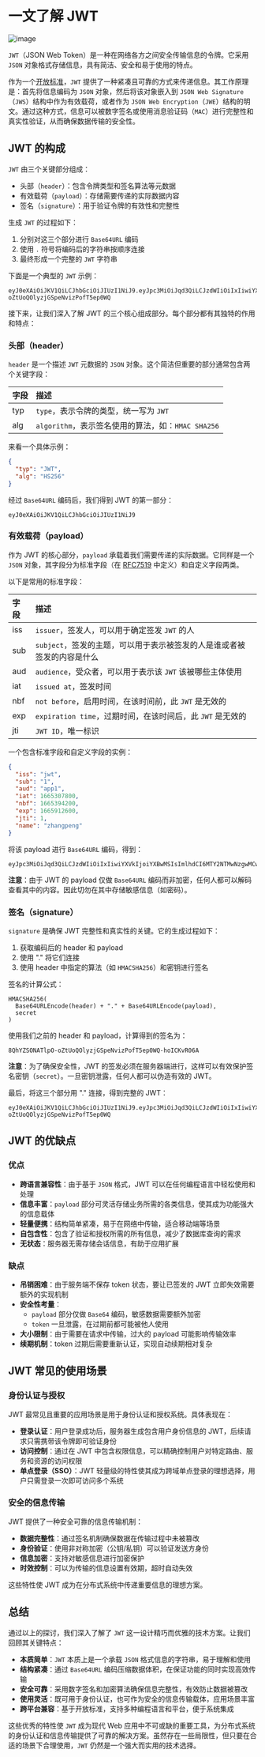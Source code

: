# 一文了解 JWT

![image](https://file.onnttf.site/2022/10/09/1.jpg)

`JWT`（JSON Web Token）是一种在网络各方之间安全传输信息的令牌。它采用 `JSON` 对象格式存储信息，具有简洁、安全和易于使用的特点。

作为一个[开放标准](https://www.rfc-editor.org/rfc/rfc7519)，`JWT` 提供了一种紧凑且可靠的方式来传递信息。其工作原理是：首先将信息编码为 `JSON` 对象，然后将该对象嵌入到 `JSON Web Signature`（`JWS`）结构中作为有效载荷，或者作为 `JSON Web Encryption`（`JWE`）结构的明文。通过这种方式，信息可以被数字签名或使用消息验证码（`MAC`）进行完整性和真实性验证，从而确保数据传输的安全性。

## JWT 的构成

`JWT` 由三个关键部分组成：

- 头部（`header`）：包含令牌类型和签名算法等元数据
- 有效载荷（`payload`）：存储需要传递的实际数据内容
- 签名（`signature`）：用于验证令牌的有效性和完整性

生成 `JWT` 的过程如下：

1. 分别对这三个部分进行 `Base64URL` 编码
2. 使用 `.` 符号将编码后的字符串按顺序连接
3. 最终形成一个完整的 `JWT` 字符串

下面是一个典型的 `JWT` 示例：

```text
eyJ0eXAiOiJKV1QiLCJhbGciOiJIUzI1NiJ9.eyJpc3MiOiJqd3QiLCJzdWIiOiIxIiwiYXVkIjoiYXBwMSIsImlhdCI6MTY2NTMwNzgwMCwibmJmIjoxNjY1Mzk0MjAwLCJleHAiOjE2NjU5MTI2MDAsImp0aSI6MSwibmFtZSI6InpoYW5ncGVuZyJ9.8QhYZSONATlpO-oZtUoQOlyzjGSpeNvizPofT5ep0WQ
```

接下来，让我们深入了解 JWT 的三个核心组成部分。每个部分都有其独特的作用和特点：

### 头部（header）

`header` 是一个描述 `JWT` 元数据的 `JSON` 对象。这个简洁但重要的部分通常包含两个关键字段：

| 字段 | 描述                                               |
| :--- | :------------------------------------------------- |
| typ  | `type`，表示令牌的类型，统一写为 `JWT`             |
| alg  | `algorithm`，表示签名使用的算法，如：`HMAC SHA256` |

来看一个具体示例：

```json
{
  "typ": "JWT",
  "alg": "HS256"
}
```

经过 `Base64URL` 编码后，我们得到 JWT 的第一部分：

```text
eyJ0eXAiOiJKV1QiLCJhbGciOiJIUzI1NiJ9
```

### 有效载荷（payload）

作为 JWT 的核心部分，`payload` 承载着我们需要传递的实际数据。它同样是一个 `JSON` 对象，其字段分为标准字段（在 [RFC7519](https://www.rfc-editor.org/rfc/rfc7519#section-4.1) 中定义）和自定义字段两类。

以下是常用的标准字段：

| 字段 | 描述                                                                    |
| :--- | :---------------------------------------------------------------------- |
| iss  | `issuer`，签发人，可以用于确定签发 `JWT` 的人                           |
| sub  | `subject`，签发的主题，可以用于表示被签发的人是谁或者被签发的内容是什么 |
| aud  | `audience`，受众者，可以用于表示该 `JWT` 该被哪些主体使用               |
| iat  | `issued at`，签发时间                                                   |
| nbf  | `not before`，启用时间，在该时间前，此 `JWT` 是无效的                   |
| exp  | `expiration time`，过期时间，在该时间后，此 `JWT` 是无效的              |
| jti  | `JWT ID`，唯一标识                                                      |

一个包含标准字段和自定义字段的实例：

```json
{
  "iss": "jwt",
  "sub": "1",
  "aud": "app1",
  "iat": 1665307800,
  "nbf": 1665394200,
  "exp": 1665912600,
  "jti": 1,
  "name": "zhangpeng"
}
```

将该 payload 进行 `Base64URL` 编码，得到：

```text
eyJpc3MiOiJqd3QiLCJzdWIiOiIxIiwiYXVkIjoiYXBwMSIsImlhdCI6MTY2NTMwNzgwMCwibmJmIjoxNjY1Mzk0MjAwLCJleHAiOjE2NjU5MTI2MDAsImp0aSI6MSwibmFtZSI6InpoYW5ncGVuZyJ9
```

**注意**：由于 JWT 的 payload 仅做 `Base64URL` 编码而非加密，任何人都可以解码查看其中的内容。因此切勿在其中存储敏感信息（如密码）。

### 签名（signature）

`signature` 是确保 JWT 完整性和真实性的关键。它的生成过程如下：

1. 获取编码后的 header 和 payload
2. 使用 "." 将它们连接
3. 使用 header 中指定的算法（如 `HMACSHA256`）和密钥进行签名

签名的计算公式：

```text
HMACSHA256(
  Base64URLEncode(header) + "." + Base64URLEncode(payload),
  secret
)
```

使用我们之前的 header 和 payload，计算得到的签名为：

```text
8QhYZSONATlpO-oZtUoQOlyzjGSpeNvizPofT5ep0WQ-hoICKvR06A
```

**注意**：为了确保安全性，JWT 的签发必须在服务器端进行，这样可以有效保护签名密钥（`secret`）。一旦密钥泄露，任何人都可以伪造有效的 JWT。

最后，将这三个部分用 "." 连接，得到完整的 JWT：

```text
eyJ0eXAiOiJKV1QiLCJhbGciOiJIUzI1NiJ9.eyJpc3MiOiJqd3QiLCJzdWIiOiIxIiwiYXVkIjoiYXBwMSIsImlhdCI6MTY2NTMwNzgwMCwibmJmIjoxNjY1Mzk0MjAwLCJleHAiOjE2NjU5MTI2MDAsImp0aSI6MSwibmFtZSI6InpoYW5ncGVuZyJ9.8QhYZSONATlpO-oZtUoQOlyzjGSpeNvizPofT5ep0WQ
```

## JWT 的优缺点

### 优点

- **跨语言兼容性**：由于基于 `JSON` 格式，JWT 可以在任何编程语言中轻松使用和处理
- **信息丰富**：`payload` 部分可灵活存储业务所需的各类信息，使其成为功能强大的信息载体
- **轻量便携**：结构简单紧凑，易于在网络中传输，适合移动端等场景
- **自包含性**：包含了验证和授权所需的所有信息，减少了数据库查询的需求
- **无状态**：服务器无需存储会话信息，有助于应用扩展

### 缺点

- **吊销困难**：由于服务端不保存 token 状态，要让已签发的 JWT 立即失效需要额外的实现机制
- **安全性考量**：
  - `payload` 部分仅做 `Base64` 编码，敏感数据需要额外加密
  - `token` 一旦泄露，在过期前都可能被他人使用
- **大小限制**：由于需要在请求中传输，过大的 payload 可能影响传输效率
- **续期机制**：token 过期后需要重新认证，实现自动续期相对复杂

## JWT 常见的使用场景

### 身份认证与授权

JWT 最常见且重要的应用场景是用于身份认证和授权系统。具体表现在：

- **登录认证**：用户登录成功后，服务器生成包含用户身份信息的 JWT，后续请求只需携带该令牌即可验证身份
- **访问控制**：通过在 JWT 中包含权限信息，可以精确控制用户对特定路由、服务和资源的访问权限
- **单点登录（SSO）**：JWT 轻量级的特性使其成为跨域单点登录的理想选择，用户只需登录一次即可访问多个系统

### 安全的信息传输

JWT 提供了一种安全可靠的信息传输机制：

- **数据完整性**：通过签名机制确保数据在传输过程中未被篡改
- **身份验证**：使用非对称加密（公钥/私钥）可以验证发送方身份
- **信息加密**：支持对敏感信息进行加密保护
- **时效控制**：可以为传输的信息设置有效期，超时自动失效

这些特性使 JWT 成为在分布式系统中传递重要信息的理想方案。

## 总结

通过以上的探讨，我们深入了解了 `JWT` 这一设计精巧而优雅的技术方案。让我们回顾其关键特点：

- **本质简单**：`JWT` 本质上是一个承载 `JSON` 格式信息的字符串，易于理解和使用
- **结构紧凑**：通过 `Base64URL` 编码压缩数据体积，在保证功能的同时实现高效传输
- **安全可靠**：采用数字签名和加密算法确保信息完整性，有效防止数据被篡改
- **使用灵活**：既可用于身份认证，也可作为安全的信息传输载体，应用场景丰富
- **跨平台兼容**：基于开放标准，支持多种编程语言和平台，便于系统集成

这些优秀的特性使 `JWT` 成为现代 Web 应用中不可或缺的重要工具，为分布式系统的身份认证和信息传输提供了可靠的解决方案。虽然存在一些局限性，但只要在合适的场景下合理使用，`JWT` 仍然是一个强大而实用的技术选择。
